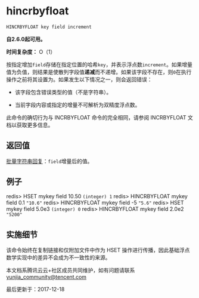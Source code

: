# hincrbyfloat

```javascript
HINCRBYFLOAT key field increment
```

**自2.6.0起可用。**

**时间复杂度：** O（1）

按指定增加`field`存储在指定位置的哈希`key`，并表示浮点数`increment`。如果增量值为负值，则结果是使散列字段值**递减**而不递增。如果该字段不存在，则`0`在执行操作之前将其设置为。如果发生以下情况之一，则会返回错误：

- 该字段包含错误类型的值（不是字符串）。

- 当前字段内容或指定的增量不可解析为双精度浮点数。

此命令的确切行为与 INCRBYFLOAT 命令的完全相同，请参阅 INCRBYFLOAT 文档以获取更多信息。

## 返回值

[批量字符串回复](https://redis.io/topics/protocol#bulk-string-reply)：`field`增量后的值。

## 例子

redis> HSET mykey field 10.50 `(integer) 1` redis> HINCRBYFLOAT mykey field 0.1 `"10.6"` redis> HINCRBYFLOAT mykey field -5 `"5.6"` redis> HSET mykey field 5.0e3 `(integer) 0` redis> HINCRBYFLOAT mykey field 2.0e2 `"5200"`

## 实施细节

该命令始终在复制链接和仅附加文件中作为 HSET 操作进行传播，因此基础浮点数学实现中的差异不会成为不一致性的来源。

本文档系腾讯云云+社区成员共同维护，如有问题请联系 yunjia_community@tencent.com

最后更新于：2017-12-18